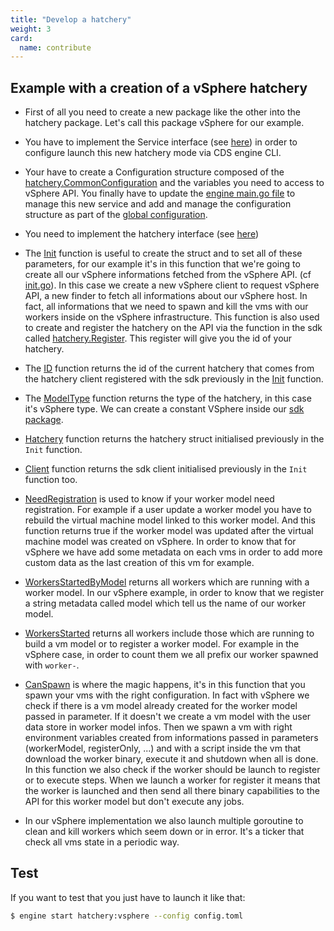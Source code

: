 ```yaml
---
title: "Develop a hatchery"
weight: 3
card: 
  name: contribute
---
```


## Example with a creation of a vSphere hatchery

* First of all you need to create a new package like the other into the hatchery package. Let's call this package vSphere for our example.

* You have to implement the Service interface (see [here](https://github.com/ovh/cds/blob/master/engine/types.go)) in order to configure launch this new hatchery mode via CDS engine CLI.

* Your have to create a Configuration structure composed of the [hatchery.CommonConfiguration](https://godoc.org/github.com/ovh/cds/sdk/hatchery#CommonConfiguration) and the variables you need to access to vSphere API. You finally have to update the [engine main.go file](https://github.com/ovh/cds/blob/master/engine/main.go) to manage this new service and add and manage the configuration structure as part of the [global configuration](https://github.com/ovh/cds/blob/master/engine/types.go).

* You need to implement the hatchery interface (see [here](https://godoc.org/github.com/ovh/cds/sdk/hatchery#Interface))

* The [Init](https://godoc.org/github.com/ovh/cds/engine/hatchery/vsphere#HatcheryVSphere.Init) function is useful to create the struct and to set all of these parameters, for our example it's in this function that we're going to create all our vSphere informations fetched from the vSphere API. (cf [init.go](https://godoc.org/github.com/ovh/cds/engine/hatchery/vsphere#HatcheryVSphere.Init)). In this case we create a new vSphere client to request vSphere API, a new finder to fetch all informations about our vSphere host. In fact, all informations that we need to spawn and kill the vms with our workers inside on the vSphere infrastructure. This function is also used to create and register the hatchery on the API via the function in the sdk called [hatchery.Register](https://godoc.org/github.com/ovh/cds/sdk/hatchery#Register). This register will give you the id of your hatchery.

* The [ID](https://godoc.org/github.com/ovh/cds/engine/hatchery/vsphere#HatcheryVSphere.ID) function returns the id of the current hatchery that comes from the hatchery client registered with the sdk previously in the [Init](https://godoc.org/github.com/ovh/cds/engine/hatchery/vsphere#HatcheryVSphere.Init) function.

* The [ModelType](https://godoc.org/github.com/ovh/cds/engine/hatchery/vsphere#HatcheryVSphere.ModelType) function returns the type of the hatchery, in this case it's vSphere type. We can create a constant VSphere inside our [sdk package](https://godoc.org/github.com/ovh/cds/sdk#pkg-constants).

* [Hatchery](https://godoc.org/github.com/ovh/cds/engine/hatchery/vsphere#HatcheryVSphere.Hatchery) function returns the hatchery struct initialised previously in the `Init` function.

* [Client](https://godoc.org/github.com/ovh/cds/engine/hatchery/vsphere#HatcheryVSphere.Client) function returns the sdk client initialised previously in the `Init` function too.

* [NeedRegistration](https://godoc.org/github.com/ovh/cds/engine/hatchery/vsphere#HatcheryVSphere.NeedRegistration) is used to know if your worker model need registration. For example if a user update a worker model you have to rebuild the virtual machine model linked to this worker model. And this function returns true if the worker model was updated after the virtual machine model was created on vSphere. In order to know that for vSphere we have add some metadata on each vms in order to add more custom data as the last creation of this vm for example.

* [WorkersStartedByModel](https://godoc.org/github.com/ovh/cds/engine/hatchery/vsphere#HatcheryVSphere.WorkersStartedByModel) returns all workers which are running with a worker model. In our vSphere example, in order to know that we register a string metadata called model which tell us the name of our worker model.

* [WorkersStarted](https://godoc.org/github.com/ovh/cds/engine/hatchery/vsphere#HatcheryVSphere.WorkersStarted) returns all workers include those which are running to build a vm model or to register a worker model. For example in the vSphere case, in order to count them we all prefix our worker spawned with `worker-`.

* [CanSpawn](https://godoc.org/github.com/ovh/cds/engine/hatchery/vsphere#HatcheryVSphere.CanSpawn) is where the magic happens, it's in this function that you spawn your vms with the right configuration. In fact with vSphere we check if there is a vm model already created for the worker model passed in parameter. If it doesn't we create a vm model with the user data store in worker model infos. Then we spawn a vm with right environment variables created from informations passed in parameters (workerModel, registerOnly, ...) and with a script inside the vm that download the worker binary, execute it and shutdown when all is done. In this function we also check if the worker should be launch to register or to execute steps. When we launch a worker for register it means that the worker is launched and then send all there binary capabilities to the API for this worker model but don't execute any jobs.

* In our vSphere implementation we also launch multiple goroutine to clean and kill workers which seem down or in error. It's a ticker that check all vms state in a periodic way.

## Test

If you want to test that you just have to launch it like that:

```bash
$ engine start hatchery:vsphere --config config.toml
```
